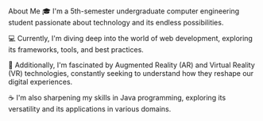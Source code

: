 About Me
🎓 I'm a 5th-semester undergraduate computer engineering student passionate about technology and its endless possibilities.

💻 Currently, I'm diving deep into the world of web development, exploring its frameworks, tools, and best practices.

🌟 Additionally, I'm fascinated by Augmented Reality (AR) and Virtual Reality (VR) technologies, constantly seeking to understand how they reshape our digital experiences.

☕ I'm also sharpening my skills in Java programming, exploring its versatility and its applications in various domains.





<!---
khankhurram0794/khankhurram0794 is a ✨ special ✨ repository because its `README.md` (this file) appears on your GitHub profile.
You can click the Preview link to take a look at your changes.
--->
